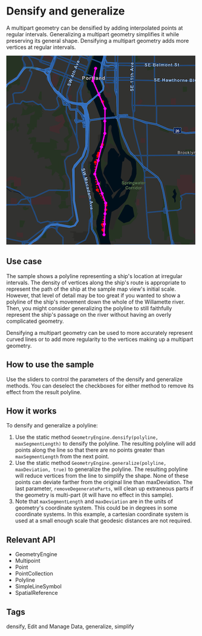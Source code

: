 # Densify and generalize

A multipart geometry can be densified by adding interpolated points at regular intervals. Generalizing a multipart geometry simplifies it while preserving its general shape. Densifying a multipart geometry adds more vertices at regular intervals.

![](screenshot.png)

## Use case

The sample shows a polyline representing a ship's location at irregular intervals. The density of vertices along the ship's route is appropriate to represent the path of the ship at the sample map view's initial scale. However, that level of detail may be too great if you wanted to show a polyline of the ship's movement down the whole of the Willamette river. Then, you might consider generalizing the polyline to still faithfully represent the ship's passage on the river without having an overly complicated geometry.

Densifying a multipart geometry can be used to more accurately represent curved lines or to add more regularity to the vertices making up a multipart geometry.

## How to use the sample

Use the sliders to control the parameters of the densify and generalize methods. You can deselect the checkboxes for either method to remove its effect from the result polyline.

## How it works
To densify and generalize a polyline:

1. Use the static method `GeometryEngine.densify(polyline, maxSegmentLength)` to densify the polyline. The resulting polyline will add points along the line so that there are no points greater than `maxSegmentLength` from the next point.
2. Use the static method `GeometryEngine.generalize(polyline, maxDeviation, true)` to generalize the polyline. The resulting polyline will reduce vertices from the line to simplify the shape. None of these points can deviate farther from the original line than maxDeviation. The last parameter, `removeDegenerateParts`, will clean up extraneous parts if the geometry is multi-part (it will have no effect in this sample).
3. Note that `maxSegmentLength` and `maxDeviation` are in the units of geometry's coordinate system. This could be in degrees in some coordinate systems. In this example, a cartesian coordinate system is used at a small enough scale that geodesic distances are not required.

## Relevant API

* GeometryEngine
* Multipoint
* Point
* PointCollection
* Polyline
* SimpleLineSymbol
* SpatialReference

## Tags

densify, Edit and Manage Data, generalize, simplify

